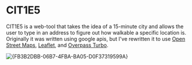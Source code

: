 # CIT1E5
CIT1E5 is a web-tool that takes the idea of a 15-minute city and allows the user to type in an address to figure out how walkable a specific location is.
Originally it was written using google apis, but I've rewritten it to use [Open Street Maps](https://www.openstreetmap.org/), [Leaflet](https://leafletjs.com/), and [Overpass Turbo](https://overpass-turbo.eu/).

![{FB3B2DBB-06B7-4FBA-BA05-D0F37319599A}](https://github.com/user-attachments/assets/3a321080-6ac7-4208-9ae4-bc71326679b5)


